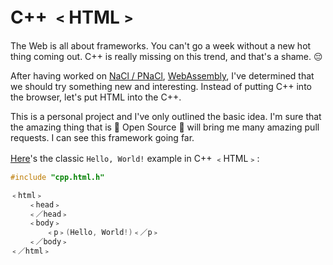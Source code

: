 C++ ﹤HTML﹥
==========

The Web is all about frameworks. You can't go a week without a new hot thing
coming out. C++ is really missing on this trend, and that's a shame. 😔

After having worked on
[NaCl / PNaCl](https://en.wikipedia.org/wiki/Google_Native_Client),
[WebAssembly](https://en.wikipedia.org/wiki/WebAssembly), I've determined that
we should try something new and interesting. Instead of putting C++ into the
browser, let's put HTML into  the C++.

This is a personal project and I've only outlined the basic idea. I'm sure that
the amazing thing that is 🕺 Open Source 💃 will bring me many amazing pull
requests. I can see this framework going far.

[Here](https://github.com/jfbastien/cpp-html/blob/master/hello.html.cpp)'s the
classic `Hello, World!` example in C++ ﹤HTML﹥:

```cpp
#include "cpp.html.h"

﹤html﹥
    ﹤head﹥
    ﹤／head﹥
    ﹤body﹥
        ﹤p﹥(Hello, World!)﹤／p﹥
    ﹤／body﹥
﹤／html﹥
```
